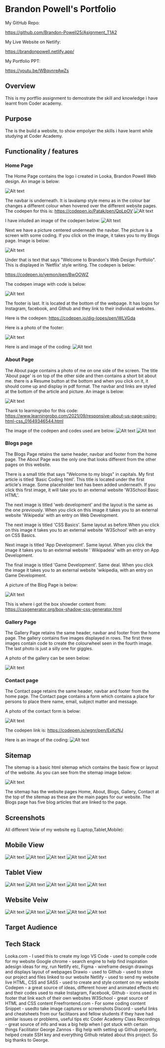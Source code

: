 # Brandon Powell's Portfolio
My GitHub Repo:

https://github.com/Brandon-Powell25/Asignment_T1A2

My Live Website on Netlify:

https://brandonpowell.netlify.app/

My Portfolio PPT:

https://youtu.be/WBqvnreAwZs

## Overview

This is my portflio assignment to demostrate the skill and knowledge i have learnt from Coder academy.

## Purpose
The is the build a website, to show empolyer the skills i have learnt while studying at Coder Academy.

## Functionality / features

### Home Page

The Home Page contains the logo i created in Looka, Brandon Powell Web design. An image is below:

![Alt text](docs/Header.jpg)

The navbar is underneath. It is lavalamp style menu as in the colour bar changes a different colour when hovered over the different website pages. The codepen for this is:
https://codepen.io/Patak/pen/QpLpOV
![Alt text](docs/Navbar.jpg)

I have inluded an image of the codepen below:
![Alt text](docs/Lavalamp.jpg)

Next we have a picture centered underneath the navbar. The picture is a screen with some coding. If you click on the image, it takes you to my Blogs page. Image is below:

![Alt text](docs/homeimage.jpg)

Under that is text that says "Welcome to Brandon's Web Design Portfolio". This is displayed in 'Netflix' style writing. The codepen is below:

https://codepen.io/yemon/pen/BwOOWZ

The codepen image with code is below:

![Alt text](docs/netflix.jpg)

The footer is last. It is located at the bottom of the webpage. It has logos for Instagram, facebook, and Github and they link to their individual websites.

Here is the codepen:
https://codepen.io/dig-lopes/pen/WLVGda

Here is a photo of the footer:

![Alt text](docs/footer.jpg)

Here is and image of the coding:
![Alt text](docs/IconHover.jpg)

### About Page

The About page contains a photo of me on one side of the screen. The title 'About page' is on top of the other side and then contains a short bit about me. there is a Resume button at the bottom and when you click on it, it should come up and display in pdf format. The navbar and links are styled at the bottom of the article and picture. An image is below:

![Alt text](docs/aboutpage.jpg)

Thank to learningrobo for this code:
https://www.learningrobo.com/2021/09/responsive-about-us-page-using-html-css_01649346544.html

The image of the codepen and codes used are below:
![Alt text](docs/HTML_Aboutme.jpg)
![Alt text](docs/Css_about.jpg)


### Blogs page

The Blogs Page retains the same header, navbar and footer from the home page. The About Page was the only one that looks different from the other pages on this website.

There is a small title that says "Welcome to my blogs" in capitals. My first article is titled 'Basic Coding html'. This title is located under the first article's image. Some placeholder text has been added underneath. If you click this first image, it will take you to an external website 'W3School Basic HTML'.

The next image is titled 'web development' and the layout is the same as the one previously. When you click on this image it takes you to an external website 'Wikipedia' with an entry on Web Development.

The next image is titled 'CSS Basics'. Same layout as before.When you click on this image it takes you to an external website 'W3School' with an entry on CSS Basics.

Next image is titled 'App Development'. Same layout. When you click the image it takes you to an external website ' Wikipadeia' with an entry on App Development.

The final image is titled 'Game Development'. Same deal. When you click the image it takes you to an external website 'wikipedia, with an entry on Game Development.

A picture of the Blog Page is below:

![Alt text](docs/blogs.jpg)

This is where i got the box showder content from:
https://cssgenerator.org/box-shadow-css-generator.html

### Gallery Page

The Gallery Page retains the same header, navbar and footer from the home page. The gallery contains five images displayed in rows. The first three images contain code to create the colourwheel seen in the fourth image. The last photo is just a silly one for giggles.

A photo of the gallery can be seen below:

![Alt text](docs/gallery.jpg)

### Contact page

The Contact page retains the same header, navbar and footer from the home page. The Contact page contains a form which contains a place for persons to place there name, email, subject matter and message.

A photo of the contact form is below:

![Alt text](docs/contactform.jpg)

The codepen link is:
https://codepen.io/wgnr/pen/ExKzNJ

Here is an image of the coding:
![Alt text](docs/Contactcode.jpg)


## Sitemap

The sitemap is a basic html sitemap which contains the basic flow or layout of the website. As you can see from the sitemap image below:

![Alt text](docs/Sitemap.jpg)


The sitemap has the website pages Home, About, Blogs, Gallery, Contact at the top of the sitemap as these are the main pages for our website. The Blogs page has five blog articles that are linked to the page.


## Screenshots
All different Veiw of my website eg (Laptop,Tablet,Mobile):
## Mobile View
![Alt text](docs/M-homepage.jpg)
![Alt text](docs/M-aboutpage.jpg)
![Alt text](docs/M-blogpage.jpg)
![Alt text](docs/M-gallerypage.jpg)
![Alt text](docs/M-contactpage.jpg)
## Tablet View
![Alt text](docs/T-homepage.jpg)
![Alt text](docs/T-aboutpage.jpg)
![Alt text](docs/T-Blogpage.jpg)
![Alt text](docs/T-Gallerypage.jpg)
![Alt text](docs/T-contact.jpg)
## Website Veiw
![Alt text](docs/W-Homepage.jpg)
![Alt text](docs/W-aboutme.jpg)
![Alt text](docs/W-blogpage.jpg)
![Alt text](docs/W-Gallerypage.jpg)
![Alt text](docs/W-conactpage.jpg)


## Target Audience


## Tech Stack

 Looka.com - I used this to create my logo
 VS Code - used to compile code for my website
 Google chrome - search engine to help find inspiration adesign ideas for my, run Netlify etc,
 Figma - wireframe design drawings and displays layout of webpages
 Drawio - used to 
 Github - used to store our project and files linked to our website
 Netlify - used to send my website live
 HTML, CSS and SASS - used to create and style content on my website
 Codepen - a great source of ideas, different hover and animated effects etc and their codes used to make
Instagram, Facebook, Github - icons used in footer that link each of their own websites
W3School - great source of HTML and CSS content
Freefrontend.com - For some coding content
Snippet - usedto take image captures or screenshots
Discord - useful links and cheatsheets from our facilitaors and fellow students if they have had similar issues or problems, useful tips etc
Coder Academy Class Recordings - great source of info and was a big help when I got stuck with certain things
Facilitator George Zannos - Big help with setting up Github properly, helped create SSH key and everything Github related about this project. So big thanks to George.






